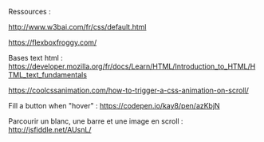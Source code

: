 Ressources :

http://www.w3bai.com/fr/css/default.html

https://flexboxfroggy.com/

Bases text html :
https://developer.mozilla.org/fr/docs/Learn/HTML/Introduction_to_HTML/HTML_text_fundamentals

https://coolcssanimation.com/how-to-trigger-a-css-animation-on-scroll/

Fill a button when "hover" :
https://codepen.io/kay8/pen/azKbjN

Parcourir un blanc, une barre et une image en scroll :
http://jsfiddle.net/AUsnL/